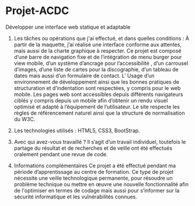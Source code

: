 # Projet-ACDC
Développer une interface web statique et adaptable
  
1. Les tâches ou opérations que j'ai effectué, et dans quelles conditions :
À partir de la maquette, j’ai réalisé une interface conforme aux attentes, mais aussi de la charte graphique à respecter. Ce projet est composé d’une barre de navigation fixe et de l’intégration de menu burger pour view mobile, d’un système d’ancrage pour l’accessibilité , d’un carrousel d’images, d’une liste de cartes pour la discographie, d’un tableau de dates mais aussi d’un formulaire de contact. L' Usage d’un environnement de développement ainsi que les bonnes pratiques de structuration et d’indentation sont respectées, y compris pour le web mobile. Les pages web sont accessibles depuis différents navigateurs ciblés y compris depuis un mobile afin d’obtenir un rendu visuel optimisé et adapté à l’équipement de l’utilisateur. Le site respecte les règles de référencement naturel ainsi que la structure de normalisation du W3C.

3. Les technologies utilisés :
HTML5, CSS3, BootStrap.

5. Avec qui avez-vous travaillé ?
Il s’agit d’un travail individuel, toutefois le partage du résultat et de recherches et de veille ont été effectués oralement pendant une revue de code.

5. Informations complémentaires
Ce projet a été effectué pendant ma période d’apprentissage au centre de formation. Ce type de projet nécessite une veille technologique permanente, pour résoudre un problème technique ou mettre en œuvre une nouvelle fonctionnalité afin de l'optimiser en termes de codage mais aussi pour s’informer sur la sécurité informatique et les vulnérabilités connues.
